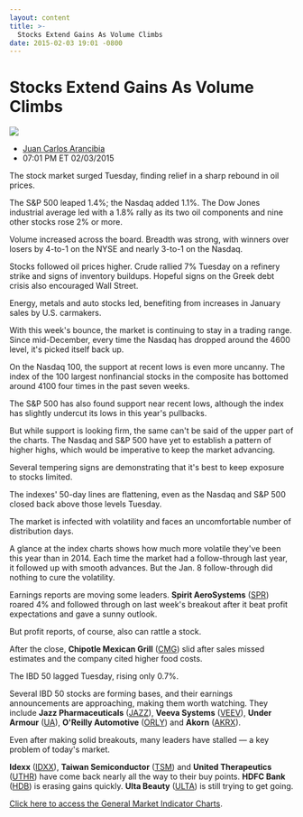 ```yaml
---
layout: content
title: >-
  Stocks Extend Gains As Volume Climbs
date: 2015-02-03 19:01 -0800
---
```



Stocks Extend Gains As Volume Climbs
=====================================


![](https://www.investors.com/wp-content/uploads/ibd-migrated-images/MPv_150204_635585743832080175.png)

* [Juan Carlos Arancibia](https://www.investors.com/author/juan-carlos-arancibia/ "Posts by Juan Carlos Arancibia")
* 07:01 PM ET 02/03/2015





The stock market surged Tuesday, finding relief in a sharp rebound in oil prices.


The S&P 500 leaped 1.4%; the Nasdaq added 1.1%. The Dow Jones industrial average led with a 1.8% rally as its two oil components and nine other stocks rose 2% or more.


Volume increased across the board. Breadth was strong, with winners over losers by 4-to-1 on the NYSE and nearly 3-to-1 on the Nasdaq.


Stocks followed oil prices higher. Crude rallied 7% Tuesday on a refinery strike and signs of inventory buildups. Hopeful signs on the Greek debt crisis also encouraged Wall Street.


Energy, metals and auto stocks led, benefiting from increases in January sales by U.S. carmakers.


With this week's bounce, the market is continuing to stay in a trading range. Since mid-December, every time the Nasdaq has dropped around the 4600 level, it's picked itself back up.


On the Nasdaq 100, the support at recent lows is even more uncanny. The index of the 100 largest nonfinancial stocks in the composite has bottomed around 4100 four times in the past seven weeks.


The S&P 500 has also found support near recent lows, although the index has slightly undercut its lows in this year's pullbacks.


But while support is looking firm, the same can't be said of the upper part of the charts. The Nasdaq and S&P 500 have yet to establish a pattern of higher highs, which would be imperative to keep the market advancing.


Several tempering signs are demonstrating that it's best to keep exposure to stocks limited.


The indexes' 50-day lines are flattening, even as the Nasdaq and S&P 500 closed back above those levels Tuesday.


The market is infected with volatility and faces an uncomfortable number of distribution days.


A glance at the index charts shows how much more volatile they've been this year than in 2014. Each time the market had a follow-through last year, it followed up with smooth advances. But the Jan. 8 follow-through did nothing to cure the volatility.


Earnings reports are moving some leaders. **Spirit AeroSystems** ([SPR](https://research.investors.com/quote.aspx?symbol=SPR)) roared 4% and followed through on last week's breakout after it beat profit expectations and gave a sunny outlook.


But profit reports, of course, also can rattle a stock.


After the close, **Chipotle Mexican Grill** ([CMG](https://research.investors.com/quote.aspx?symbol=CMG)) slid after sales missed estimates and the company cited higher food costs.


The IBD 50 lagged Tuesday, rising only 0.7%.


Several IBD 50 stocks are forming bases, and their earnings announcements are approaching, making them worth watching. They include **Jazz Pharmaceuticals** ([JAZZ](https://research.investors.com/quote.aspx?symbol=JAZZ)), **Veeva Systems** ([VEEV](https://research.investors.com/quote.aspx?symbol=VEEV)), **Under Armour** ([UA](https://research.investors.com/quote.aspx?symbol=UA)), **O'Reilly Automotive** ([ORLY](https://research.investors.com/quote.aspx?symbol=ORLY)) and **Akorn** ([AKRX](https://research.investors.com/quote.aspx?symbol=AKRX)).


Even after making solid breakouts, many leaders have stalled — a key problem of today's market. 


**Idexx** ([IDXX](https://research.investors.com/quote.aspx?symbol=IDXX)), **Taiwan Semiconductor** ([TSM](https://research.investors.com/quote.aspx?symbol=TSM)) and **United Therapeutics** ([UTHR](https://research.investors.com/quote.aspx?symbol=UTHR)) have come back nearly all the way to their buy points. **HDFC Bank** ([HDB](https://research.investors.com/quote.aspx?symbol=HDB)) is erasing gains quickly. **Ulta Beauty** ([ULTA](https://research.investors.com/quote.aspx?symbol=ULTA)) is still trying to get going.


[Click here to access the General Market Indicator Charts](https://www.investors.com/pdf/GMI_020415.pdf).




